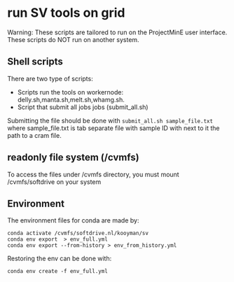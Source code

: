 # run SV tools on grid

Warning: These scripts are tailored to run on the ProjectMinE user interface. These scripts do NOT run on another system.


## Shell scripts
There are two type of scripts:
- Scripts run the tools on workernode: delly.sh,manta.sh,melt.sh,whamg.sh.
- Script that submit all jobs jobs (submit_all.sh)

Submitting the file should be done with
`submit_all.sh sample_file.txt`
where sample_file.txt is tab separate file with sample ID with next to it the path to a cram file.

## readonly file system (/cvmfs)

To access the files under /cvmfs directory, you must mount /cvmfs/softdrive on your system

## Environment

The environment files for conda are made by:

```
conda activate /cvmfs/softdrive.nl/kooyman/sv
conda env export  > env_full.yml
conda env export --from-history > env_from_history.yml
```

Restoring the env can be done with:
```
conda env create -f env_full.yml
```
